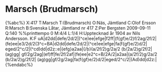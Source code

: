 # Marsch (Brudmarsch)

{%abc%}
X:417
T:Marsch
T:(Brudmarsch)
O:Näs, Jämtland
C:Olof Ersson
R:Marsch
B:Svenska Låtar, Jämtland nr 417
Z:Per Bergsten 2009-09-11
Q:140
%%printtempo 0
M:4/4
L:1/4
H:Upptecknad år 1904 av Nils Andersson.
K:F
uA|d2dd|defe/2d/2|(^ce)ee|efge|f2ff|(f{gf}e/2)f/2ag/2f/2|
(fe)ee|e3/2d/2(3^c=BA|d2dd|defe/2d/2|(^ce)ee|efge|fa(f{gf}e/2)d/2|
eged/2^c/2|(^cd)dd|d2z::e|{efg}a2aa|{/b}(a/2f/2)g/2a/2 (b/2a/2)g/2f/2|(ag)gg|
gf/2g/2ag|(ef)ff|fe/2f/2af|(fe)ee|e2^c=B/2A/2|a2aa|(a/2f/2)g/2a/2 (b/2a/2)g/2f/2|
(ag)gg|gf/2g/2ag|fa(f{gf}e/2)d/2|eged/2^c/2|(Ad)dd|d2z:|
{%endabc%}
